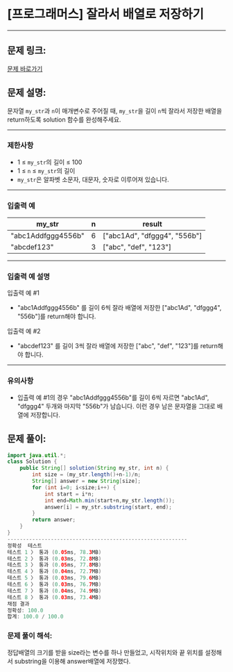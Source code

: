 # [프로그래머스] 잘라서 배열로 저장하기

---

## 문제 링크:

[문제 바로가기](https://school.programmers.co.kr/learn/courses/30/lessons/120913)

## 문제 설명:

문자열 `my_str`과 `n`이 매개변수로 주어질 때, `my_str`을 길이 `n`씩 잘라서 저장한 배열을 return하도록 solution 함수를 완성해주세요.

---

### 제한사항

- 1 ≤ `my_str`의 길이 ≤ 100
- 1 ≤ `n` ≤ `my_str`의 길이
- `my_str`은 알파벳 소문자, 대문자, 숫자로 이루어져 있습니다.

---

### 입출력 예

| my_str | n | result |
| --- | --- | --- |
| "abc1Addfggg4556b" | 6 | ["abc1Ad", "dfggg4", "556b"] |
| "abcdef123" | 3 | ["abc", "def", "123"] |

---

### 입출력 예 설명

입출력 예 #1

- "abc1Addfggg4556b" 를 길이 6씩 잘라 배열에 저장한 ["abc1Ad", "dfggg4", "556b"]를 return해야 합니다.

입출력 예 #2

- "abcdef123" 를 길이 3씩 잘라 배열에 저장한 ["abc", "def", "123"]를 return해야 합니다.

---

### 유의사항

- 입출력 예 #1의 경우 "abc1Addfggg4556b"를 길이 6씩 자르면 "abc1Ad", "dfggg4" 두개와 마지막 "556b"가 남습니다. 이런 경우 남은 문자열을 그대로 배열에 저장합니다.

## 문제 풀이:

```java
import java.util.*;
class Solution {
    public String[] solution(String my_str, int n) {
        int size = (my_str.length()+n-1)/n;
        String[] answer = new String[size];
        for (int i=0; i<size;i++) {
            int start = i*n;
            int end=Math.min(start+n,my_str.length());
            answer[i] = my_str.substring(start, end);
        }
        return answer;
    }
}
----------------------------------------------------------
정확성  테스트
테스트 1 〉	통과 (0.05ms, 78.3MB)
테스트 2 〉	통과 (0.03ms, 72.8MB)
테스트 3 〉	통과 (0.05ms, 77.8MB)
테스트 4 〉	통과 (0.04ms, 72.7MB)
테스트 5 〉	통과 (0.03ms, 79.6MB)
테스트 6 〉	통과 (0.03ms, 76.7MB)
테스트 7 〉	통과 (0.04ms, 74.9MB)
테스트 8 〉	통과 (0.03ms, 73.4MB)
채점 결과
정확성: 100.0
합계: 100.0 / 100.0
```

### **문제 풀이 해석:**

정답배열의 크기를 받을 size라는 변수를 하나 만들었고, 시작위치와 끝 위치를 설정해서 substring을 이용해 answer배열에 저장했다.